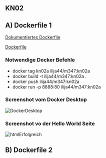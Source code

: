 ## KN02

## A) Dockerfile 1
[Dokumentiertes Dockerfile]()

[Dockerfile]()

### Notwendige Docker Befehle
- docker tag kn02a ilija44/m347:kn02a
- docker build -t ilija44/m347:kn02a .
- docker push ilija44/m347:kn02a
- docker run -p 8888:80 ilija44/m347:kn02a

### Screenshot vom Docker Desktop

![DockerDesktop](https://github.com/Ilija44/m347/assets/113606362/7d5c7d3b-dbbd-41ad-b25c-43f6ec052f7d)


### Screenshot vo der Hello World Seite 

![htmlErfolgreich](https://github.com/Ilija44/m347/assets/113606362/a06f099f-c377-416c-9474-a7ac260f17ed)


## B) Dockerfile 2
